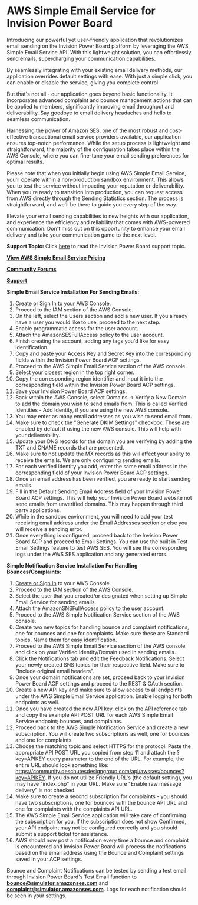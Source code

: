 # AWS Simple Email Service for Invision Power Board


Introducing our powerful yet user-friendly application that revolutionizes email sending on the Invision Power Board platform by leveraging the AWS Simple Email Service API. With this lightweight solution, you can effortlessly send emails, supercharging your communication capabilities.

By seamlessly integrating with your existing email delivery methods, our application overrides default settings with ease. With just a simple click, you can enable or disable the service, giving you complete control.

But that's not all - our application goes beyond basic functionality. It incorporates advanced complaint and bounce management actions that can be applied to members, significantly improving email throughput and deliverability. Say goodbye to email delivery headaches and hello to seamless communication.

Harnessing the power of Amazon SES, one of the most robust and cost-effective transactional email service providers available, our application ensures top-notch performance. While the setup process is lightweight and straightforward, the majority of the configuration takes place within the AWS Console, where you can fine-tune your email sending preferences for optimal results.

Please note that when you initially begin using AWS Simple Email Service, you'll operate within a non-production sandbox environment. This allows you to test the service without impacting your reputation or deliverability. When you're ready to transition into production, you can request access from AWS directly through the Sending Statistics section. The process is straightforward, and we'll be there to guide you every step of the way.

Elevate your email sending capabilities to new heights with our application, and experience the efficiency and reliability that comes with AWS-powered communication. Don't miss out on this opportunity to enhance your email delivery and take your communication game to the next level.

**Support Topic:** Click [here](https://invisioncommunity.com/forums/topic/463340-aws-simple-email-service-with-bounce-management/) to read the Invision Power Board support topic.

**[View AWS Simple Email Service Pricing](https://aws.amazon.com/ses/pricing/)**

**[Community Forums](https://community.deschutesdesigngroup.com)**

**[Support](https://www.deschutesdesigngroup.com/support)**

**Simple Email Service Installation For Sending Emails:**

1. [Create or Sign In](https://console.aws.amazon.com/) to your AWS Console.
2. Proceed to the IAM section of the AWS Console.
3. On the left, select the Users section and add a new user. If you already have a user you would like to use, proceed to the next step.
4. Enable programmatic access for the user account.
5. Attach the AmazonSESFullAccess policy to the user account.
6. Finish creating the account, adding any tags you'd like for easy identification.
7. Copy and paste your Access Key and Secret Key into the corresponding fields within the Invision Power Board ACP settings.
8. Proceed to the AWS Simple Email Service section of the AWS console.
9. Select your closest region in the top right corner.
10. Copy the corresponding region identifier and input it into the corresponding field within the Invision Power Board ACP settings.
11. Save your Invision Power Board ACP settings.
12. Back within the AWS Console, select Domains -> Verify a New Domain to add the domain you wish to send emails from. This is called Verified Identities - Add Identity, if you are using the new AWS console.
13. You may enter as many email addresses as you wish to send email from.
14. Make sure to check the "Generate DKIM Settings" checkbox. These are enabled by default if using the new AWS console. This will help with your deliverability.
15. Update your DNS records for the domain you are verifying by adding the TXT and CNAME records that are presented.
16. Make sure to not update the MX records as this will affect your ability to receive the emails. We are only configuring sending emails.
17. For each verified identity you add, enter the same email address in the corresponding field of your Invision Power Board ACP settings.
18. Once an email address has been verified, you are ready to start sending emails.
19. Fill in the Default Sending Email Address field of your Invision Power Board ACP settings. This will help your Invision Power Board website not send emails from unverified domains. This may happen through third party applications.
20. While in the sandbox environment, you will need to add your test receiving email address under the Email Addresses section or else you will receive a sending error.
21. Once everything is configured, proceed back to the Invision Power Board ACP and proceed to Email Settings. You can use the built in Test Email Settings feature to test AWS SES. You will see the corresponding logs under the AWS SES application and any generated errors.

**Simple Notification Service Installation For Handling Bounces/Complaints:**

1. [Create or Sign In](https://console.aws.amazon.com/) to your AWS Console.
2. Proceed to the IAM section of the AWS Console.
3. Select the user that you created/or designated when setting up Simple Email Service for sending emails.
4. Attach the AmazonSNSFullAccess policy to the user account.
5. Proceed to the AWS Simple Notification Service section of the AWS console.
6. Create two new topics for handling bounce and complaint notifications, one for bounces and one for complaints. Make sure these are Standard topics. Name them for easy identification.
7. Proceed to the AWS Simple Email Service section of the AWS console and click on your Verified Identity/Domain used in sending emails.
8. Click the Notifications tab and edit the Feedback Notifications. Select your newly created SNS topics for their respective field. Make sure to "Include original email headers".
9. Once your domain notifications are set, proceed back to your Invision Power Board ACP settings and proceed to the REST & OAuth section.
10. Create a new API key and make sure to allow access to all endpoints under the AWS Simple Email Service application. Enable logging for both endpoints as well.
11. Once you have created the new API key, click on the API reference tab and copy the example API POST URL for each AWS Simple Email Service endpoint; bounces, and complaints.
12. Proceed back to the AWS Simple Notification Service and create a new subscription. You will create two subscriptions as well, one for bounces and one for complaints.
13. Choose the matching topic and select HTTPS for the protocol. Paste the appropriate API POST URL you copied from step 11 and attach the ?key=APIKEY query parameter to the end of the URL. For example, the entire URL should look something like: https://community.deschutesdesigngroup.com/api/awsses/bounces?key=APIKEY. If you do not utilize Friendly URL's (the default setting), you may have "index.php" in your URL. Make sure "Enable raw message delivery" is not checked.
14. Make sure to create a second subscription for complaints - you should have two subscriptions, one for bounces with the bounce API URL and one for complaints with the complaints API URL. 
15. The AWS Simple Email Service application will take care of confirming the subscription for you. If the subscription does not show Confirmed, your API endpoint may not be configured correctly and you should submit a support ticket for assistance. 
16. AWS should now post a notification every time a bounce and complaint is encountered and Invision Power Board will process the notifications based on the email address using the Bounce and Complaint settings saved in your ACP settings. 

Bounce and Complaint Notifications can be tested by sending a test email through Invision Power Board's Test Email function to **bounce@simulator.amazonses.com** and **complaint@simulator.amazonses.com**. Logs for each notification should be seen in your settings. 
